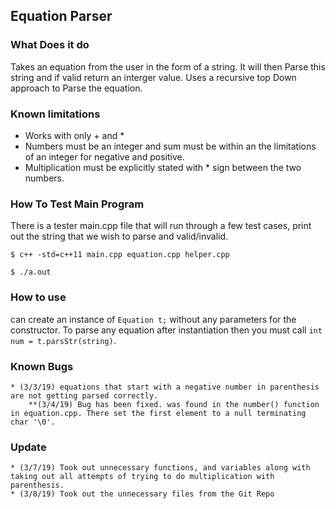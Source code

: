 
## Equation Parser

### What Does it do

Takes an equation from the user in the form of a string. It will then Parse this string and if valid return an interger value. Uses a recursive top Down approach to Parse the equation.

### Known limitations

* Works with only + and *
* Numbers must be an integer and sum must be within an the limitations of an integer for negative and positive.
* Multiplication must be explicitly stated with * sign between the two numbers.

### How To Test Main Program

There is a tester main.cpp file that will run through a few test cases, print out the string that we wish to parse and valid/invalid.

```$ c++ -std=c++11 main.cpp equation.cpp helper.cpp```

```$ ./a.out```

### How to use

can create an instance of ```Equation t;``` without any parameters for the constructor. To parse any equation after instantiation then you must call ```int num = t.parsStr(string)```.

### Known Bugs
    * (3/3/19) equations that start with a negative number in parenthesis are not getting parsed correctly.
        **(3/4/19) Bug has been fixed. was found in the number() function in equation.cpp. There set the first element to a null terminating char '\0'.

### Update
    * (3/7/19) Took out unnecessary functions, and variables along with taking out all attempts of trying to do multiplication with parenthesis.
    * (3/8/19) Took out the unnecessary files from the Git Repo